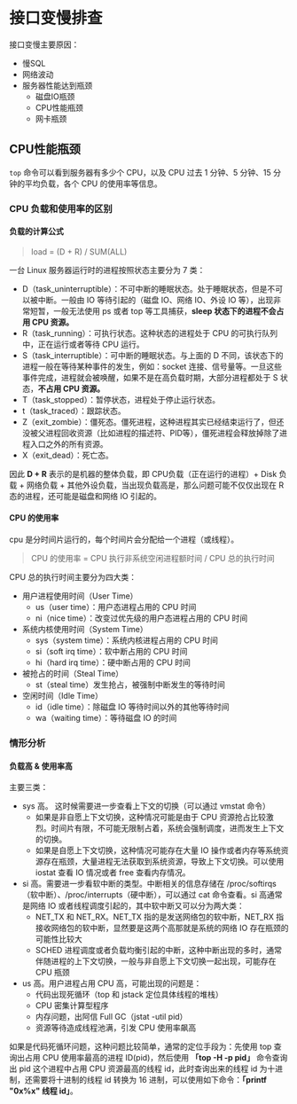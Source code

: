 # 接口变慢排查

接口变慢主要原因：

- 慢SQL
- 网络波动
- 服务器性能达到瓶颈
  - 磁盘IO瓶颈
  - CPU性能瓶颈
  - 网卡瓶颈

## CPU性能瓶颈

`top` 命令可以看到服务器有多少个 CPU，以及 CPU 过去 1 分钟、5 分钟、15 分钟的平均负载，各个 CPU 的使用率等信息。

### CPU 负载和使用率的区别

#### 负载的计算公式

> load = (D + R) / SUM(ALL)

一台 Linux 服务器运行时的进程按照状态主要分为 7 类：

- D（task_uninterruptible）：不可中断的睡眠状态。处于睡眠状态，但是不可以被中断。一般由 IO 等待引起的（磁盘 IO、网络 IO、外设 IO 等），出现非常短暂，一般无法使用 ps 或者 top 等工具捕获，**sleep 状态下的进程不会占用 CPU 资源。**
- R（task_running）：可执行状态。这种状态的进程处于 CPU 的可执行队列中，正在运行或者等待 CPU 运行。
- S（task_interruptible）：可中断的睡眠状态。与上面的 D 不同，该状态下的进程一般在等待某种事件的发生，例如：socket 连接、信号量等。一旦这些事件完成，进程就会被唤醒，如果不是在高负载时期，大部分进程都处于 S 状态，**不占用 CPU 资源。**
- T（task_stopped）：暂停状态，进程处于停止运行状态。
- t（task_traced）：跟踪状态。
- Z（exit_zombie）：僵死态。僵死进程，这种进程其实已经结束运行了，但还没被父进程回收资源（比如进程的描述符、PID等），僵死进程会释放掉除了进程入口之外的所有资源。
- X（exit_dead）：死亡态。

因此 **D + R** 表示的是机器的整体负载，即 CPU负载（正在运行的进程）+ Disk 负载 + 网络负载 + 其他外设负载，当出现负载高是，那么问题可能不仅仅出现在 R 态的进程，还可能是磁盘和网络 IO 引起的。

#### CPU 的使用率

cpu 是分时间片运行的，每个时间片会分配给一个进程（或线程）。

> CPU 的使用率 = CPU 执行非系统空闲进程额时间 / CPU 总的执行时间

CPU 总的执行时间主要分为四大类：

- 用户进程使用时间（User Time）
  - us（user time）：用户态进程占用的 CPU 时间
  - ni（nice time）：改变过优先级的用户态进程占用的 CPU 时间
- 系统内核使用时间（System Time）
  - sys（system time）：系统内核进程占用的 CPU 时间
  - si（soft irq time）：软中断占用的 CPU 时间
  - hi（hard irq time）：硬中断占用的 CPU 时间
- 被抢占的时间（Steal Time）
  - st（steal time）发生抢占，被强制中断发生的等待时间
- 空闲时间（Idle Time）
  - id（idle time）：除磁盘 IO 等待时间以外的其他等待时间
  - wa（waiting time）：等待磁盘 IO 的时间

### 情形分析

#### 负载高 & 使用率高

主要三类：

- sys 高。 这时候需要进一步查看上下文的切换（可以通过 vmstat 命令）
  - 如果是非自愿上下文切换，这种情况可能是由于 CPU 资源抢占比较激烈。时间片有限，不可能无限制占着，系统会强制调度，进而发生上下文的切换。
  - 如果是自愿上下文切换，这种情况可能存在大量 IO 操作或者内存等系统资源存在瓶颈，大量进程无法获取到系统资源，导致上下文切换。可以使用 iostat 查看 IO 情况或者 free 查看内存情况。
- si 高。需要进一步看软中断的类型。中断相关的信息存储在 /proc/softirqs（软中断）、/proc/interrupts（硬中断），可以通过 cat 命令查看。si 高通常是网络 IO 或者线程调度引起的，其中软中断又可以分为两大类：
  - NET_TX 和 NET_RX。NET_TX 指的是发送网络包的软中断，NET_RX 指接收网络包的软中断，显然要是这两个高那就是系统的网络 IO 存在瓶颈的可能性比较大
  - SCHED 进程调度或者负载均衡引起的中断，这种中断出现的多时，通常伴随进程的上下文切换，一般与非自愿上下文切换一起出现，可能存在 CPU 瓶颈
- us 高。用户进程占用 CPU 高，可能出现的问题是：
  - 代码出现死循环（top 和 jstack 定位具体线程的堆栈）
  - CPU 密集计算型程序
  - 内存问题，出阿信 Full GC（jstat -util pid）
  - 资源等待造成线程池满，引发 CPU 使用率飙高

如果是代码死循环问题，这种问题比较简单，通常的定位手段为：先使用 top 查询出占用 CPU 使用率最高的进程 ID(pid)，然后使用 **「top -H -p pid」** 命令查询出 pid 这个进程中占用 CPU 资源最高的线程 id，此时查询出来的线程 id 为十进制，还需要将十进制的线程 id 转换为 16 进制，可以使用如下命令：**「printf "0x%x" 线程 id」**。

